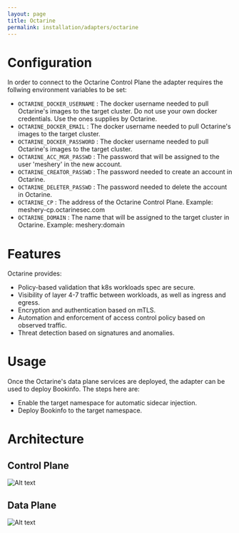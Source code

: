 ```yaml
---
layout: page
title: Octarine
permalink: installation/adapters/octarine
---
```


# Configuration
In order to connect to the Octarine Control Plane the adapter requires the follwing environment variables to be set:
* `OCTARINE_DOCKER_USERNAME` : The docker username needed to pull Octarine's images to the target cluster. Do not use your own docker credentials. Use the ones supplies by Octarine.
* `OCTARINE_DOCKER_EMAIL` : The docker username needed to pull Octarine's images to the target cluster.
* `OCTARINE_DOCKER_PASSWORD` : The docker username needed to pull Octarine's images to the target cluster.
* `OCTARINE_ACC_MGR_PASSWD` : The password that will be assigned to the user 'meshery' in the new account.
* `OCTARINE_CREATOR_PASSWD` : The password needed to create an account in Octarine.
* `OCTARINE_DELETER_PASSWD` : The password needed to delete the account in Octarine.
* `OCTARINE_CP` : The address of the Octarine Control Plane. Example: meshery-cp.octarinesec.com
* `OCTARINE_DOMAIN` : The name that will be assigned to the target cluster in Octarine. Example: meshery:domain

# Features
Octarine provides:
- Policy-based validation that k8s workloads spec are secure.
- Visibility of layer 4-7 traffic between workloads, as well as ingress and egress.
- Encryption and authentication based on mTLS.
- Automation and enforcement of access control policy based on observed traffic.
- Threat detection based on signatures and anomalies.

# Usage
Once the Octarine's data plane services are deployed, the adapter can be used to deploy Bookinfo. The steps here are:
* Enable the target namespace for automatic sidecar injection.
* Deploy Bookinfo to the target namespace.

# Architecture
## Control Plane
![Alt text](../../assets/img/octarine_cparch.jpg?raw=true "Octarine Control Plane")

## Data Plane
![Alt text](../../assets/img/octarine_dparch.jpg?raw=true "Octarine Data Plane")

